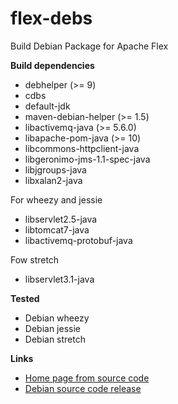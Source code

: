 # flex-debs
Build Debian Package for Apache Flex

**Build dependencies**

- debhelper (>= 9)
- cdbs
- default-jdk
- maven-debian-helper (>= 1.5)
- libactivemq-java (>= 5.6.0)
- libapache-pom-java (>= 10)
- libcommons-httpclient-java
- libgeronimo-jms-1.1-spec-java
- libjgroups-java
- libxalan2-java

For wheezy and jessie

- libservlet2.5-java
- libtomcat7-java
- libactivemq-protobuf-java

Fow stretch

- libservlet3.1-java

**Tested**

- Debian wheezy
- Debian jessie
- Debian stretch

**Links**

- [Home page from source code](https://github.com/apache/flex-blazeds)
- [Debian source code release](https://github.com/yadickson/flex-debs/releases)

